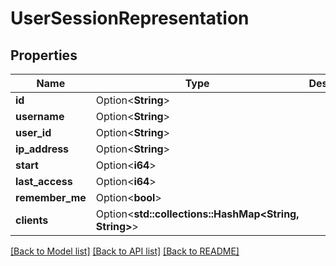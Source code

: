 # UserSessionRepresentation

## Properties

Name | Type | Description | Notes
------------ | ------------- | ------------- | -------------
**id** | Option<**String**> |  | [optional]
**username** | Option<**String**> |  | [optional]
**user_id** | Option<**String**> |  | [optional]
**ip_address** | Option<**String**> |  | [optional]
**start** | Option<**i64**> |  | [optional]
**last_access** | Option<**i64**> |  | [optional]
**remember_me** | Option<**bool**> |  | [optional]
**clients** | Option<**std::collections::HashMap<String, String>**> |  | [optional]

[[Back to Model list]](../README.md#documentation-for-models) [[Back to API list]](../README.md#documentation-for-api-endpoints) [[Back to README]](../README.md)


